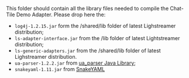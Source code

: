 This folder should contain all the library files needed to compile the Chat-Tile Demo Adapter. Please drop here the:

- `log4j-1.2.15.jar` form the /shared/lib folder of latest Lighstreamer distribution;
- `ls-adapter-interface.jar` from the /lib folder of latest Lightstreamer distribution;
- `ls-generic-adapters.jar` from the /shared/lib folder of latest Lighstreamer distribution.
- `ua-parser-1.2.2.jar` from [ua_parser Java Library](https://github.com/tobie/ua-parser/tree/master/java);
- `snakeyaml-1.11.jar` from [SnakeYAML](https://code.google.com/p/snakeyaml/)
